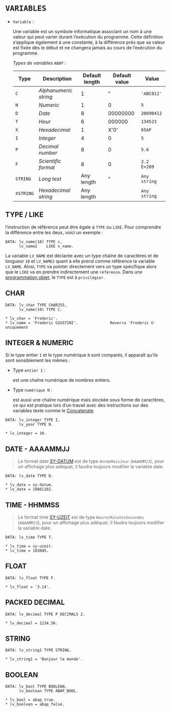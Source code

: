 # **`VARIABLES`**

- `Variable` :

  Une variable est un symbole informatique associant un nom à une valeur qui peut varier durant l’exécution du programme. Cette définition s’applique également à une constante, à la différence près que sa valeur est fixée dès le début et ne changera jamais au cours de l’exécution du programme.

  _Types de variables `ABAP` :_

  | **Type**  | **Description**       | **Default length** | **Default value** | **Value**    |
  | --------- | --------------------- | ------------------ | ----------------- | ------------ |
  | `C`       | _Alphanumeric string_ | 1                  | "                 | `'ABC012'`   |
  | `N`       | _Numeric_             | 1                  | 0                 | `5`          |
  | `D`       | _Date_                | 8                  | 00000000          | `20090412`   |
  | `T`       | _Hour_                | 6                  | 000000            | `134523`     |
  | `X`       | _Hexadecimal_         | 1                  | X'0'              | `65AF`       |
  | `I`       | _Integer_             | 4                  | 0                 | `5`          |
  | `P`       | _Decimal number_      | 8                  | 0                 | `5.6`        |
  | `F`       | _Scientific format_   | 8                  | 0                 | `2.2 E+209`  |
  | `STRING`  | _Long text_           | Any length         | "                 | `Any string` |
  | `XSTRING` | _Hexadecimal string_  | Any length         |                   | `Any string` |

## **TYPE / LIKE**

l’instruction de référence peut être égale à `TYPE` ou `LIKE`. Pour comprendre la différence entre les deux, voici un exemple :

```JS
DATA: lv_name(10) TYPE c,
      lv_name2    LIKE v_name.
```

La variable `LV_NAME` est déclarée avec un type chaîne de caractères et de longueur `10` et `LV_NAME2` quant à elle prend comme référence la variable `LV_NAME`. Ainsi, `TYPE` va pointer directement vers un type spécifique alors que le `LIKE` va en prendre indirectement une `référence`. Dans une [programmation objet](../11%20-%20Classes/01%20-%20ABAP%20Object/01%20-%20ABAP%20Object.md), le `TYPE` est à `privilégier`.

## **CHAR**

```JS
DATA: lv_char TYPE CHAR255,
      lv_name(10) TYPE C.

* lv_char = 'Frederic'.
* lv_name = 'Frederic GIUSTINI'.              Reverra 'Frederic G' uniquement
```

## **INTEGER & NUMERIC**

Si le type entier `I` et le type numérique `N` sont comparés, il apparaît qu’ils sont sensiblement les mêmes :

- Type `entier I` :

  est une chaîne numérique de nombres entiers.

- Type `numérique N` :

  est aussi une chaîne numérique mais stockée sous forme de caractères, ce qui est pratique lors d’un travail avec des instructions sur des variables texte comme le [Concatenate](../01%20-%20Variables/04%20-%20concatenate.md)

```JS
DATA: lv_integer TYPE I,
      lv_year TYPE N.

* lv_integer = 10.
```

## **DATE** - AAAAMMJJ

> Le format date [SY-DATUM](../99%20-%20Help/02%20-%20SY-SYSTEM.md) est de type `AnnéeMoisJour` (`AAAAMMJJ`), pour un affichage plus adéquat, il faudra toujours modifier la variable date.

```JS
DATA: lv_date TYPE D.

* lv_date = sy-datum.
* lv_date = 19861102.
```

## **TIME** - HHMMSS

> Le format time [SY-UZEIT](../99%20-%20Help/02%20-%20SY-SYSTEM.md) est de type `HeuresMinutesSecondes` (`AAAAMMJJ`), pour un affichage plus adéquat, il faudra toujours modifier la variable date.

```JS
DATA: lv_time TYPE T.

* lv_time = sy-uzeit.
* lv_time = 183045.
```

## **FLOAT**

```JS
DATA: lv_float TYPE F.

* lv_float = '3.14'.
```

## **PACKED DECIMAL**

```JS
DATA: lv_decimal TYPE P DECIMALS 2.

* lv_decimal = 1234.56.
```

## **STRING**

```JS
DATA: lv_string1 TYPE STRING.

* lv_string1 = 'Bonjour le monde'.
```

## **BOOLEAN**

```JS
DATA: lv_bool TYPE BOOLEAN,
      lv_boolean TYPE ABAP_BOOL.

* lv_bool = abap_true.
* lv_boolean = abap_false.
```
